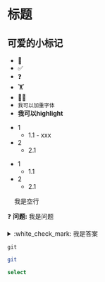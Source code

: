 # 标题
## 可爱的小标记
* :pushpin: 
* :white_check_mark: 
* :question:
* :weight_lifting: 
* :weight_lifting_woman: 
* `我可以加重字体`
* **我可以highlight**

- 1
  - 1.1 - xxx
- 2
  - 2.1

* 1
  * 1.1
* 2
  * 2.1

&nbsp; 
&nbsp; 我是空行

:question: **问题:** 我是问题  
<details>
  <summary>:white_check_mark: 我是答案</summary>
我是详细解答
</details>
  
```console
git 
```

```bash
git 
```

```sql
select
```